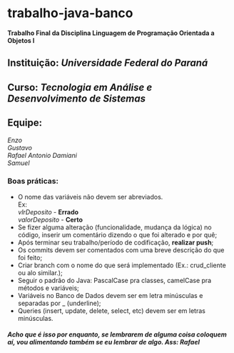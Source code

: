 # trabalho-java-banco
**Trabalho Final da Disciplina Linguagem de Programação Orientada a Objetos I**

## Instituição: *Universidade Federal do Paraná*

## Curso: *Tecnologia em Análise e Desenvolvimento de Sistemas*


## Equipe:
*Enzo*  
*Gustavo*  
*Rafael Antonio Damiani*  
*Samuel*

### Boas práticas:
- O nome das variáveis não devem ser abreviados.<br>
Ex:<br>
*vlrDeposito* - **Errado**<br>
*valorDeposito* - **Certo**<br>
 - Se fizer alguma alteração (funcionalidade, mudança da lógica) no código, inserir um comentário dizendo o que foi alterado e por quê;
 - Após terminar seu trabalho/período de codificação, **realizar push**;
 - Os commits devem ser comentados com uma breve descrição do que foi feito;
 - Criar branch com o nome do que será implementado (Ex.: crud_cliente ou alo similar.);
 - Seguir o padrão do Java: PascalCase pra classes, camelCase pra métodos e variáveis;
 - Variáveis no Banco de Dados devem ser em letra minúsculas e separadas por _ (underline);
 - Queries (insert, update, delete, select, etc) devem ser em letras minúsculas.


 
 #### ***Acho que é isso por enquanto, se lembrarem de alguma coisa coloquem aí, vou alimentando também se eu lembrar de algo. Ass: Rafael***
